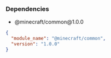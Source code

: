 ### Dependencies
- <p>@minecraft/common@1.0.0</p>
```json
{
  "module_name": "@minecraft/common",
  "version": "1.0.0"
}
```